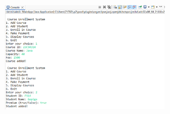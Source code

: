 ![Screenshot1](https://raw.githubusercontent.com/Gopiga-35/CourseEnrollment/efd6cc901ae2d9e2254b47e846be9b25567357ae/CourseEnrollment/src/Screenshot1.png)
